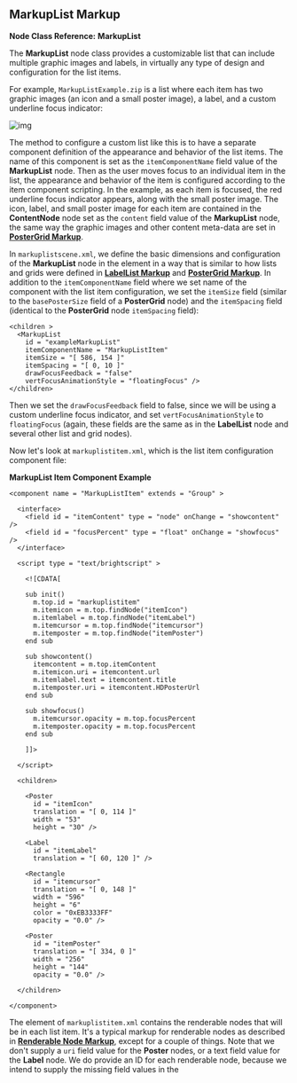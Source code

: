 ## MarkupList Markup

**Node Class Reference:** **MarkupList**

The **MarkupList** node class provides a customizable list that can include multiple graphic images and labels, in virtually any type of design and configuration for the list items.

For example, `MarkupListExample.zip` is a list where each item has two graphic images (an icon and a small poster image), a label, and a custom underline focus indicator:

![img](https://image.roku.com/ZHZscHItMTc2/markuplist-node.png)

The method to configure a custom list like this is to have a separate component definition of the appearance and behavior of the list items. The name of this component is set as the `itemComponentName` field value of the **MarkupList** node. Then as the user moves focus to an individual item in the list, the appearance and behavior of the item is configured according to the item component scripting. In the example, as each item is focused, the red underline focus indicator appears, along with the small poster image. The icon, label, and small poster image for each item are contained in the **ContentNode** node set as the `content` field value of the **MarkupList** node, the same way the graphic images and other content meta-data are set in [**PosterGrid Markup**](https://github.com/rokudev/samples/tree/master/ux%20components/screen%20elements/renderable%20nodes).

In `markuplistscene.xml`, we define the basic dimensions and configuration of the **MarkupList** node in the **<children>** element in a way that is similar to how lists and grids were defined in [**LabelList Markup**](https://github.com/rokudev/samples/tree/master/ux%20components/lists%20and%20grids) and [**PosterGrid Markup**](https://github.com/rokudev/samples/tree/master/ux%20components/screen%20elements/renderable%20nodes). In addition to the `itemComponentName` field where we set name of the component with the list item configuration, we set the `itemSize` field (similar to the `basePosterSize` field of a **PosterGrid** node) and the `itemSpacing` field (identical to the **PosterGrid** node `itemSpacing` field):

```
<children >
  <MarkupList 
    id = "exampleMarkupList" 
    itemComponentName = "MarkupListItem" 
    itemSize = "[ 586, 154 ]" 
    itemSpacing = "[ 0, 10 ]" 
    drawFocusFeedback = "false" 
    vertFocusAnimationStyle = "floatingFocus" />
</children>
```

Then we set the `drawFocusFeedback` field to false, since we will be using a custom underline focus indicator, and set `vertFocusAnimationStyle` to `floatingFocus` (again, these fields are the same as in the **LabelList** node and several other list and grid nodes).

Now let's look at `markuplistitem.xml`, which is the list item configuration component file:

**MarkupList Item Component Example** 
```
<component name = "MarkupListItem" extends = "Group" >
 
  <interface>
    <field id = "itemContent" type = "node" onChange = "showcontent" />
    <field id = "focusPercent" type = "float" onChange = "showfocus" />
  </interface>
 
  <script type = "text/brightscript" >
 
    <![CDATA[
 
    sub init()
      m.top.id = "markuplistitem"
      m.itemicon = m.top.findNode("itemIcon")
      m.itemlabel = m.top.findNode("itemLabel")
      m.itemcursor = m.top.findNode("itemcursor")
      m.itemposter = m.top.findNode("itemPoster")
    end sub
 
    sub showcontent()
      itemcontent = m.top.itemContent
      m.itemicon.uri = itemcontent.url
      m.itemlabel.text = itemcontent.title
      m.itemposter.uri = itemcontent.HDPosterUrl
    end sub
 
    sub showfocus()
      m.itemcursor.opacity = m.top.focusPercent
      m.itemposter.opacity = m.top.focusPercent
    end sub
 
    ]]>
 
  </script>
 
  <children>
 
    <Poster
      id = "itemIcon"
      translation = "[ 0, 114 ]"
      width = "53"
      height = "30" />
 
    <Label
      id = "itemLabel"
      translation = "[ 60, 120 ]" />
 
    <Rectangle
      id = "itemcursor"
      translation = "[ 0, 148 ]"
      width = "596"
      height = "6"
      color = "0xEB3333FF"
      opacity = "0.0" />
 
    <Poster
      id = "itemPoster"
      translation = "[ 334, 0 ]"
      width = "256"
      height = "144"
      opacity = "0.0" />
 
  </children>
 
</component>
```

The **<children>** element of `markuplistitem.xml` contains the renderable nodes that will be in each list item. It's a typical markup for renderable nodes as described in [**Renderable Node Markup**](https://sdkdocs.roku.com/display/sdkdoc/Renderable+Node+Markup), except for a couple of things. Note that we don't supply a `uri` field value for the **Poster** nodes, or a text field value for the **Label** node. We do provide an ID for each renderable node, because we intend to supply the missing field values in the **<script>** element using BrightScript.

As the **ContentNode** node for the list is set, and a user moves focus to an item in the list, the **<interface>** element fields are updated by the **MarkupList** node to the value for that item. So to script the custom appearance and behavior of the list items, we set observers on the relevant **<interface>** fields using the `onChange` attribute to identify the callback functions triggered by the field value change:

```
<interface> 
  <field id = "itemContent" type = "node" onChange = "showcontent" />
  <field id = "focusPercent" type = "float" onChange = "showfocus" />
</interface>
```

When the **ContentNode** node for the list is set, the `itemContent` field value change triggers the `showcontent()` callback function, and `focusPercent` field value change triggers the `showfocus()` callback function. The `showcontent()` callback function sets the URL of the each item icon and the small poster image, and the text of the item label, according the attributes in the child **ContentNode** node for the item:

```
sub showcontent()
  itemcontent = m.top.itemContent
  m.itemicon.uri = itemcontent.url
  m.itemlabel.text = itemcontent.title
  m.itemposter.uri = itemcontent.HDPosterUrl
end sub
```

Then the `showfocus()` callback function makes visible the custom red underline focus indicator and the small poster image when the item is focused:

```
sub showfocus()
  m.itemcursor.opacity = m.top.focusPercent
  m.itemposter.opacity = m.top.focusPercent
end sub
```

The `showfocus()` callback function makes use of the `focusPercent` field value, which varies from 0 to 1.0 as focus moves to the item, and from 1.0 to 0 as focus leaves the item. Since this varying value has the identical range as the `key` field range of an **Animation** node (see [**Animation Markup**](https://github.com/rokudev/samples/tree/master/ux%20components/animation), this field value can be used as an animation "key" to smoothly "fade" in and out an item element as focus moves to and from the item. In this example, we key the cursor and small poster image opacity to the value of the `focusPercent` field.

This method of creating a custom list or grid item appearance is used in the **MarkupGrid** and **RowList** nodes too, so spend a little time now to understand how it works... 
